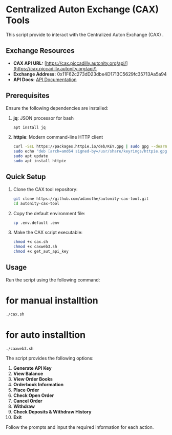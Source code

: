 # Centralized Auton Exchange (CAX) Tools

This script provide to interact with the Centralized Auton Exchange (CAX) .

## Exchange Resources

- **CAX API URL:** [https://cax.piccadilly.autonity.org/api/](https://cax.piccadilly.autonity.org/api/)
- **Exchange Address:** 0x11F62c273dD23dbe4D1713C5629fc35713Aa5a94
- **API Docs:** [API Documentation](https://cax.piccadilly.autonity.org/docs)

## Prerequisites

Ensure the following dependencies are installed:

1. **jq**: JSON processor for bash
   ```bash
   apt install jq
   ```

2. **httpie**: Modern command-line HTTP client
   ```bash
   curl -SsL https://packages.httpie.io/deb/KEY.gpg | sudo gpg --dearmor -o /usr/share/keyrings/httpie.gpg
   sudo echo "deb [arch=amd64 signed-by=/usr/share/keyrings/httpie.gpg] https://packages.httpie.io/deb ./" > /etc/apt/sources.list.d/httpie.list
   sudo apt update
   sudo apt install httpie
   ```

## Quick Setup

1. Clone the CAX tool repository:
   ```bash
   git clone https://github.com/adanothe/autonity-cax-tool.git
   cd autonity-cax-tool
   ```

2. Copy the default environment file:
   ```bash
   cp .env.default .env
   ```

3. Make the CAX script executable:
   ```bash
   chmod +x cax.sh
   chmod +x caxweb3.sh
   chmod +x get_aut_api_key
   ```
   
## Usage

Run the script using the following command:

# for manual installtion 
```bash
./cax.sh
```
# for auto installtion 
```
./caxweb3.sh
```
The script provides the following options:

1. **Generate API Key**
2. **View Balance**
3. **View Order Books**
4. **Orderbook Information**
5. **Place Order**
6. **Check Open Order**
7. **Cancel Order**
8. **Withdraw**
9. **Check Deposits & Withdraw History**
10. **Exit**

Follow the prompts and input the required information for each action.
